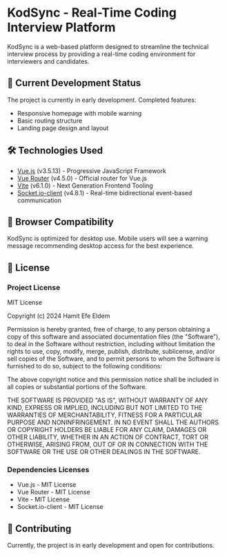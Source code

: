 # KodSync - Real-Time Coding Interview Platform

KodSync is a web-based platform designed to streamline the technical interview process by providing a real-time coding environment for interviewers and candidates.

## 🚧 Current Development Status

The project is currently in early development. Completed features:
- Responsive homepage with mobile warning
- Basic routing structure
- Landing page design and layout

## 🛠️ Technologies Used

- [Vue.js](https://vuejs.org/) (v3.5.13) - Progressive JavaScript Framework
- [Vue Router](https://router.vuejs.org/) (v4.5.0) - Official router for Vue.js
- [Vite](https://vitejs.dev/) (v6.1.0) - Next Generation Frontend Tooling
- [Socket.io-client](https://socket.io/) (v4.8.1) - Real-time bidirectional event-based communication

## 📱 Browser Compatibility

KodSync is optimized for desktop use. Mobile users will see a warning message recommending desktop access for the best experience.

## 📄 License

### Project License

MIT License

Copyright (c) 2024 Hamit Efe Eldem

Permission is hereby granted, free of charge, to any person obtaining a copy
of this software and associated documentation files (the "Software"), to deal
in the Software without restriction, including without limitation the rights
to use, copy, modify, merge, publish, distribute, sublicense, and/or sell
copies of the Software, and to permit persons to whom the Software is
furnished to do so, subject to the following conditions:

The above copyright notice and this permission notice shall be included in all
copies or substantial portions of the Software.

THE SOFTWARE IS PROVIDED "AS IS", WITHOUT WARRANTY OF ANY KIND, EXPRESS OR
IMPLIED, INCLUDING BUT NOT LIMITED TO THE WARRANTIES OF MERCHANTABILITY,
FITNESS FOR A PARTICULAR PURPOSE AND NONINFRINGEMENT. IN NO EVENT SHALL THE
AUTHORS OR COPYRIGHT HOLDERS BE LIABLE FOR ANY CLAIM, DAMAGES OR OTHER
LIABILITY, WHETHER IN AN ACTION OF CONTRACT, TORT OR OTHERWISE, ARISING FROM,
OUT OF OR IN CONNECTION WITH THE SOFTWARE OR THE USE OR OTHER DEALINGS IN THE
SOFTWARE.

### Dependencies Licenses

- Vue.js - MIT License
- Vue Router - MIT License
- Vite - MIT License
- Socket.io-client - MIT License

## 🤝 Contributing

Currently, the project is in early development and open for contributions.


